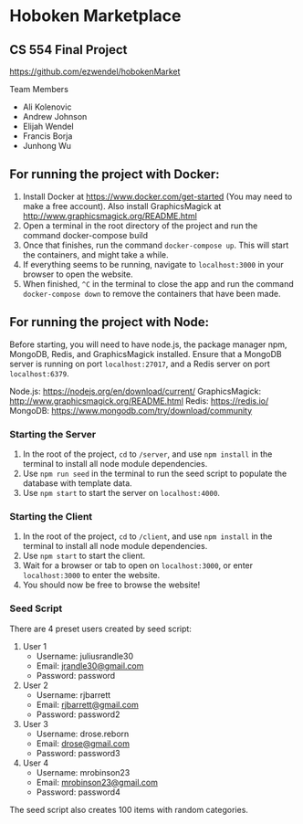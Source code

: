# Hoboken Marketplace
## CS 554 Final Project

https://github.com/ezwendel/hobokenMarket

Team Members
- Ali Kolenovic
- Andrew Johnson
- Elijah Wendel
- Francis Borja
- Junhong Wu

## For running the project with Docker:
1. Install Docker at https://www.docker.com/get-started (You may need to make a free account). Also install GraphicsMagick at http://www.graphicsmagick.org/README.html
2. Open a terminal in the root directory of the project and run the command docker-compose build
3. Once that finishes, run the command `docker-compose up`. This will start the containers, and might take a while.
4. If everything seems to be running, navigate to `localhost:3000` in your browser to open the website.
5. When finished, `^C` in the terminal to close the app and run the command `docker-compose down` to remove the containers that have been made.

## For running the project with Node:
Before starting, you will need to have node.js, the package manager npm, MongoDB, Redis, and GraphicsMagick installed. Ensure that a MongoDB server is running on port `localhost:27017`, and a Redis server on port `localhost:6379`.

Node.js: https://nodejs.org/en/download/current/
GraphicsMagick: http://www.graphicsmagick.org/README.html
Redis: https://redis.io/
MongoDB: https://www.mongodb.com/try/download/community

### Starting the Server
1. In the root of the project, `cd` to `/server`, and use `npm install` in the terminal to install all node module dependencies.
2. Use `npm run seed` in the terminal to run the seed script to populate the database with template data.
3. Use `npm start` to start the server on `localhost:4000`.
### Starting the Client
1. In the root of the project, `cd` to `/client`, and use `npm install` in the terminal to install all node module dependencies.
2. Use `npm start` to start the client.
3. Wait for a browser or tab to open on `localhost:3000`, or enter `localhost:3000` to enter the website.
4. You should now be free to browse the website!

### Seed Script
There are 4 preset users created by seed script:
1. User 1
    - Username: juliusrandle30
    - Email: jrandle30@gmail.com
    - Password: password
2. User 2
    - Username: rjbarrett
    - Email: rjbarrett@gmail.com
    - Password: password2
3. User 3
    - Username: drose.reborn
    - Email: drose@gmail.com
    - Password: password3
4. User 4
    - Username: mrobinson23
    - Email: mrobinson23@gmail.com
    - Password: password4

The seed script also creates 100 items with random categories.